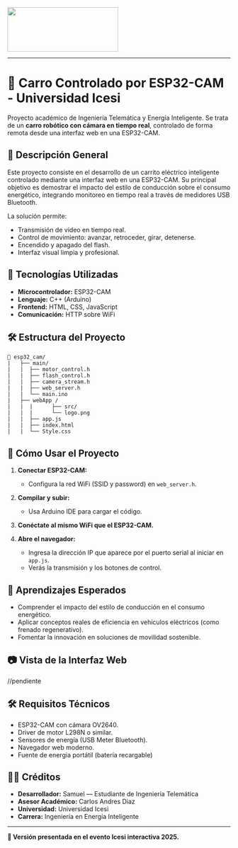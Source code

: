 <img src=https://www.icesi.edu.co/buscar-personas/assets/img/ban-icesi.png width="250" height="100" align="center">

-------------------

# 🤖 Carro Controlado por ESP32-CAM - Universidad Icesi

Proyecto académico de Ingeniería Telemática y Energía Inteligente. Se trata de un **carro robótico con cámara en tiempo real**, controlado de forma remota desde una interfaz web en una ESP32-CAM.

## 📸 Descripción General

Este proyecto consiste en el desarrollo de un carrito eléctrico inteligente controlado mediante una interfaz web en una ESP32-CAM. Su principal objetivo es demostrar el impacto del estilo de conducción sobre el consumo energético, integrando monitoreo en tiempo real a través de medidores USB Bluetooth.

La solución permite:

- Transmisión de video en tiempo real.
- Control de movimiento: avanzar, retroceder, girar, detenerse.
- Encendido y apagado del flash.
- Interfaz visual limpia y profesional.

## 🧠 Tecnologías Utilizadas

- **Microcontrolador:** ESP32-CAM
- **Lenguaje:** C++ (Arduino)
- **Frontend:** HTML, CSS, JavaScript 
- **Comunicación:** HTTP sobre WiFi


## 🛠️ Estructura del Proyecto

```
📁 esp32_cam/
|   ├── main/
|   |  ├── motor_control.h
|   |  ├── flash_control.h
|   |  ├── camera_stream.h
|   |  ├── web_server.h  
|   |  └── main.ino   
|   ├── webApp / 
|   |  |      ├── src/
|   |  |      └── logo.png
|   |  ├── app.js
|   |  ├── index.html
|   |  └── Style.css

```

## 🚀 Cómo Usar el Proyecto

1. **Conectar ESP32-CAM:**
   - Configura la red WiFi (SSID y password) en `web_server.h`.

2. **Compilar y subir:**
   - Usa Arduino IDE para cargar el código.

3. **Conéctate al mismo WiFi que el ESP32-CAM.**

4. **Abre el navegador:**
   - Ingresa la dirección IP que aparece por el puerto serial al iniciar en `app.js`.
   - Verás la transmisión y los botones de control.

## 🧠 Aprendizajes Esperados
   - Comprender el impacto del estilo de conducción en el consumo energético.
   - Aplicar conceptos reales de eficiencia en vehículos eléctricos (como frenado regenerativo).
   - Fomentar la innovación en soluciones de movilidad sostenible.

## 📷 Vista de la Interfaz Web

//pendiente

## 🛠️ Requisitos Técnicos
   - ESP32-CAM con cámara OV2640.
   - Driver de motor L298N o similar.
   - Sensores de energía (USB Meter Bluetooth).
   - Navegador web moderno.
   - Fuente de energía portátil (batería recargable)

## 👨‍🔬 Créditos

- **Desarrollador:** Samuel — Estudiante de Ingeniería Telemática
- **Asesor Académico:** Carlos Andres Diaz
- **Universidad:** Universidad Icesi
- **Carrera:** Ingeniería en Energía Inteligente

---

**🔧 Versión presentada en el evento Icesi interactiva 2025.**
